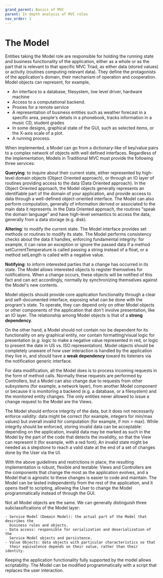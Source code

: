 ```yaml
---
grand_parent: Basics of MVC
parent: In depth analysis of MVC roles
nav_order: 1
---
```


# The Model

Entities taking the Model role are responsible for holding the running state
and business functionality of the application, either as a whole or as the part
that is relevant to that specific MVC Triad, as either data (stored values) or
activity (routines computing relevant data). They define the protagonists of
the application's domain, their mechanism of operation and cooperation. Model
objects can represent, for example, 

   - An interface to a database, filesystem, low level driver, hardware machine
   - Access to a computational backend.
   - Proxies for a remote service 
   - A representation of business entities such as weather forecast in a
     specific area, people's details in a phonebook, tracks information in a
     music CD, student grades
   - In some designs, graphical state of the GUI, such as selected items, or
     the X-axis scale of a plot. 
   - A running process.

When implemented, a Model can go from a dictionary-like of key/value pairs to a
complex network of objects with well defined interfaces. Regardless of the
implementation, Models in Traditional MVC must provide the following three
services: 

**Querying**: to inquire about their current state, either represented by
high-level domain objects (Object Oriented approach), or through an IO
layer of routines providing access to the data (Data Oriented approach). In the
Object Oriented approach, the Model objects generally represents an
identifiable part of the domain of your application, and provide access to data
through a well-defined object-oriented interface. The Model can also perform
computation, generally of information derived or associated to the main data it
represents. In the Data Oriented approach, the routines “speak the domain
language” and have high-level semantics to access the data, generally from a
data storage (e.g. disk).

**Altering**: to modify the current state. The Model interface provides set
methods or routines to modify its state. The Model performs consistency
checks about the data it handles, enforcing fundamental integrity: for example,
it can raise an exception or ignore the passed data if a method
setCurrentTemperature is called passing a string instead of a float, or a
method setLength is called with a negative value. 

**Notifying**: to inform interested parties that a change has occurred in its
state. The Model allows interested objects to register themselves for
notifications. When a change occurs, these objects will be notified of this
fact and can act accordingly, normally by synchronizing themselves against the
Model's new contents. 

Model objects should provide core application functionality through a clear and
self-documented interface, exposing what can be done with the program's state.
To operate, they can depend only on other Model objects or other components of
the application that don't involve presentation, like an IO layer. The
relationship among Model objects is that of a **strong dependency**.  

On the other hand, a Model should not contain nor be dependent for its
functionality on any graphical entity, nor contain formatting/visual logic for
presentation (*e.g.* logic to make a negative value represented in red, or logic
to present the date in US vs. ISO representation). Model objects should be
completely unaware of how user interaction is handled by the application they
live in, and should have a **weak dependency** toward its listeners via the
notification generic interface. 

For data modification, all the Model does is to process incoming requests in
the form of method calls.  Normally these requests are performed by
Controllers, but a Model can also change due to requests from other subsystems
(for example, a network layer), from another Model component or because it is
monitoring a backend (e.g. a database, or a filesystem) and the monitored
entity changes. The only entities never allowed to issue a change request to
the Model are the Views. 

The Model should enforce integrity of the data, but it does not necessarily
enforce validity: data might be correct (for example, integers for min/max
values) but overall invalid for computation (for example, if min > max). While
integrity should be enforced, storing invalid data can be acceptable: depending
on the application, invalid data may be marked as such in the Model by the part
of the code that detects the invalidity, so that the View can represent it (for
example, with a red font); An invalid state might be needed as a stepstone to
reach a valid state at the end of a set of changes done by the User via the UI.

With the above guidelines and restrictions in place, the resulting
implementation is robust, flexible and testable: Views and Controllers are the
components that change the most as the application evolves, and a Model that is
agnostic to these changes is easier to code and maintain. The Model can be
tested independently from the rest of the application, and it opens itself to
scripting, allowing the User to change the Model programmatically instead of
through the GUI. 

Not all Model objects are the same. We can generally distinguish three subclassifications
of the Model layer:

    - Service Model (Domain Model): the actual part of the Model that describes the
      business rules and objects.
    - Data access: responsible for serialization and deserialization of the
      Service Model objects and persistence.
    - Value Objects: data objects with particular characteristics so that
      their equivalence depends on their value, rather than their identity.

Keeping the application functionality fully supported by the model allows scriptability.
The Model can be modified programmatically with a script that replaces the user interaction.
